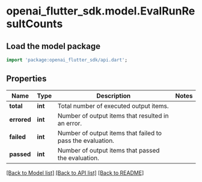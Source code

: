 # openai_flutter_sdk.model.EvalRunResultCounts

## Load the model package
```dart
import 'package:openai_flutter_sdk/api.dart';
```

## Properties
Name | Type | Description | Notes
------------ | ------------- | ------------- | -------------
**total** | **int** | Total number of executed output items. | 
**errored** | **int** | Number of output items that resulted in an error. | 
**failed** | **int** | Number of output items that failed to pass the evaluation. | 
**passed** | **int** | Number of output items that passed the evaluation. | 

[[Back to Model list]](../README.md#documentation-for-models) [[Back to API list]](../README.md#documentation-for-api-endpoints) [[Back to README]](../README.md)



